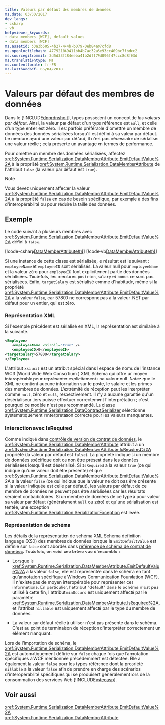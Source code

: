 ```yaml
---
title: Valeurs par défaut des membres de données
ms.date: 03/30/2017
dev_langs:
- csharp
- vb
helpviewer_keywords:
- data members [WCF], default values
- data members [WCF]
ms.assetid: 53a3b505-4b27-444b-b079-0eb84a97cfd8
ms.openlocfilehash: 477921069411bb4b7ac32a5e93cc409bc7fbdec2
ms.sourcegitcommit: 3d5d33f384eeba41b2dff79d096f47ccc8d8f03d
ms.translationtype: MT
ms.contentlocale: fr-FR
ms.lasthandoff: 05/04/2018
---
```

# <a name="data-member-default-values"></a>Valeurs par défaut des membres de données
Dans le [!INCLUDE[dnprdnshort](../../../../includes/dnprdnshort-md.md)], types possèdent un concept de *les valeurs par défaut*. Ainsi, la valeur par défaut d'un type référence est `null`, et celle d'un type entier est zéro. Il est parfois préférable d'omettre un membre de données des données sérialisées lorsqu'il est défini à sa valeur par défaut. Le membre ayant une valeur par défaut, il n'est pas nécessaire de sérialiser une valeur réelle ; cela présente un avantage en termes de performance.  
  
 Pour omettre un membre des données sérialisées, affectez <xref:System.Runtime.Serialization.DataMemberAttribute.EmitDefaultValue%2A> à la propriété <xref:System.Runtime.Serialization.DataMemberAttribute> de l'attribut `false` (la valeur par défaut est `true`).  
  
> [!NOTE]
>  Vous devez uniquement affecter la valeur <xref:System.Runtime.Serialization.DataMemberAttribute.EmitDefaultValue%2A> à la propriété `false` en cas de besoin spécifique, par exemple à des fins d'interopérabilité ou pour réduire la taille des données.  
  
## <a name="example"></a>Exemple  
 Le code suivant a plusieurs membres avec <xref:System.Runtime.Serialization.DataMemberAttribute.EmitDefaultValue%2A> défini à `false`.  
  
 [!code-csharp[DataMemberAttribute#4](../../../../samples/snippets/csharp/VS_Snippets_CFX/datamemberattribute/cs/overview.cs#4)]
 [!code-vb[DataMemberAttribute#4](../../../../samples/snippets/visualbasic/VS_Snippets_CFX/datamemberattribute/vb/overview.vb#4)]  
  
 Si une instance de cette classe est sérialisée, le résultat est le suivant : `employeeName` et `employeeID` sont sérialisés. La valeur null pour `employeeName` et la valeur zéro pour `employeeID` font explicitement partie des données sérialisées. Toutefois, les membres `position`, `salary` et `bonus` ne sont pas sérialisées. Enfin, `targetSalary` est sérialisé comme d'habitude, même si la propriété <xref:System.Runtime.Serialization.DataMemberAttribute.EmitDefaultValue%2A> a la valeur `false`, car 57800 ne correspond pas à la valeur .NET par défaut pour un entier, qui est zéro.  
  
### <a name="xml-representation"></a>Représentation XML  
 Si l'exemple précédent est sérialisé en XML, la représentation est similaire à la suivante.  
  
```xml  
<Employee>  
   <employeeName xsi:nil="true" />  
   <employeeID>0</employeeID>  
<targetSalary>57800</targetSalary>  
</Employee>  
```  
  
 L'attribut `xsi:nil` est un attribut spécial dans l'espace de noms de l'instance WC3 (World Wide Web Consortium ) XML Schema qui offre un moyen interopérable pour représenter explicitement une valeur null. Notez que le XML ne contient aucune information sur le poste, le salaire et les primes des membres de données. L'extrémité de réception peut les interpréter comme `null`, zéro et `null`, respectivement. Il n'y a aucune garantie qu'un désérialiseur tiers puisse effectuer correctement l'interprétation ; c'est pourquoi ce modèle n'est pas recommandé. La classe <xref:System.Runtime.Serialization.DataContractSerializer> sélectionne systématiquement l'interprétation correcte pour les valeurs manquantes.  
  
### <a name="interaction-with-isrequired"></a>Interaction avec IsRequired  
 Comme indiqué dans [contrôle de version de contrat de données](../../../../docs/framework/wcf/feature-details/data-contract-versioning.md), le <xref:System.Runtime.Serialization.DataMemberAttribute> attribut a un <xref:System.Runtime.Serialization.DataMemberAttribute.IsRequired%2A> propriété (la valeur par défaut est `false`). La propriété indique si un membre de données spécifique doit ou non être présent dans les données sérialisées lorsqu'il est désérialisé. Si `IsRequired` a la valeur `true` (ce qui indique qu'une valeur doit être présente) et que <xref:System.Runtime.Serialization.DataMemberAttribute.EmitDefaultValue%2A> a la valeur `false` (ce qui indique que la valeur ne doit pas être présente si la valeur indiquée est celle par défaut), les valeurs par défaut de ce membre de données ne peuvent pas être sérialisées car les résultats seraient contradictoires. Si un membre de données de ce type à pour valeur sa valeur par défaut (généralement `null` ou zéro) et qu'une sérialisation est tentée, une exception <xref:System.Runtime.Serialization.SerializationException> est levée.  
  
### <a name="schema-representation"></a>Représentation de schéma  
 Les détails de la représentation de schéma XML Schema definition language (XSD) des membres de données lorsque la `EmitDefaultValue` est définie sur `false` sont abordés dans [référence de schéma de contrat de données](../../../../docs/framework/wcf/feature-details/data-contract-schema-reference.md). Toutefois, en voici une brève vue d'ensemble :  
  
-   Lorsque le <xref:System.Runtime.Serialization.DataMemberAttribute.EmitDefaultValue%2A> a la valeur `false`, elle est représentée dans le schéma en tant qu’annotation spécifique à Windows Communication Foundation (WCF). Il n'existe pas de moyen interopérable pour représenter ces informations. En particulier, l'attribut "default" dans le schéma n'est pas utilisé à cette fin, l'attribut `minOccurs` est uniquement affecté par le paramètre <xref:System.Runtime.Serialization.DataMemberAttribute.IsRequired%2A>, et l'attribut `nillable` est uniquement affecté par le type du membre de données.  
  
-   La valeur par défaut réelle à utiliser n'est pas présente dans le schéma. C'est au point de terminaison de réception d'interpréter correctement un élément manquant.  
  
 Lors de l’importation de schéma, le <xref:System.Runtime.Serialization.DataMemberAttribute.EmitDefaultValue%2A> est automatiquement définie sur `false` chaque fois que l’annotation spécifiques à WCF mentionnée précédemment est détectée. Elle a également la valeur `false` pour les types référence dont la propriété `nillable` a la valeur `false` afin de prendre en charge des scénarios d'interopérabilité spécifiques qui se produisent généralement lors de la consommation des services Web [!INCLUDE[vstecasp](../../../../includes/vstecasp-md.md)].  
  
## <a name="see-also"></a>Voir aussi  
 <xref:System.Runtime.Serialization.DataMemberAttribute.EmitDefaultValue%2A>  
 <xref:System.Runtime.Serialization.DataMemberAttribute>
